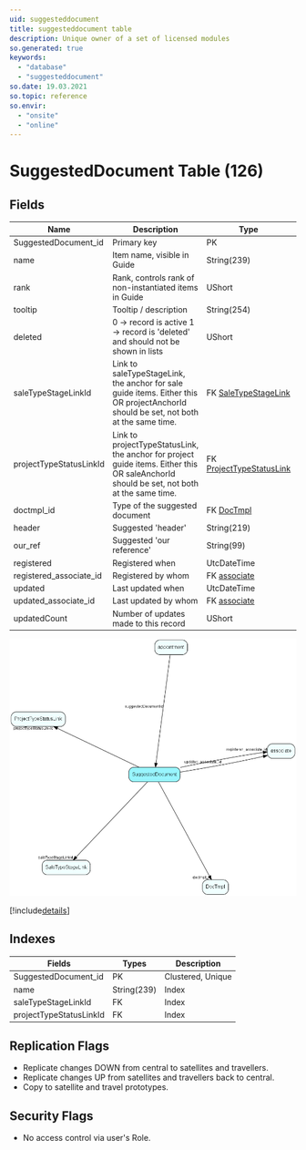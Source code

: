 ```yaml
---
uid: suggesteddocument
title: suggesteddocument table
description: Unique owner of a set of licensed modules
so.generated: true
keywords:
  - "database"
  - "suggesteddocument"
so.date: 19.03.2021
so.topic: reference
so.envir:
  - "onsite"
  - "online"
---
```


# SuggestedDocument Table (126)

## Fields

| Name | Description | Type | Null |
|------|-------------|------|:----:|
|SuggestedDocument\_id|Primary key|PK| |
|name|Item name, visible in Guide|String(239)| |
|rank|Rank, controls rank of non-instantiated items in Guide|UShort|&#x25CF;|
|tooltip|Tooltip / description|String(254)|&#x25CF;|
|deleted|0 -&gt; record is active 1 -&gt; record is &apos;deleted&apos; and should not be shown in lists|UShort|&#x25CF;|
|saleTypeStageLinkId|Link to saleTypeStageLink, the anchor for sale guide items. Either this OR projectAnchorId should be set, not both at the same time.|FK [SaleTypeStageLink](SaleTypeStageLink.md)|&#x25CF;|
|projectTypeStatusLinkId|Link to projectTypeStatusLink, the anchor for project guide items. Either this OR saleAnchorId should be set, not both at the same time.|FK [ProjectTypeStatusLink](ProjectTypeStatusLink.md)|&#x25CF;|
|doctmpl\_id|Type of the suggested document|FK [DocTmpl](DocTmpl.md)|&#x25CF;|
|header|Suggested &apos;header&apos;|String(219)|&#x25CF;|
|our\_ref|Suggested &apos;our reference&apos;|String(99)|&#x25CF;|
|registered|Registered when|UtcDateTime| |
|registered\_associate\_id|Registered by whom|FK [associate](associate.md)| |
|updated|Last updated when|UtcDateTime| |
|updated\_associate\_id|Last updated by whom|FK [associate](associate.md)| |
|updatedCount|Number of updates made to this record|UShort| |


![SuggestedDocument table relationship diagram](media\SuggestedDocument.png)

[!include[details](./includes/SuggestedDocument.md)]

## Indexes

| Fields | Types | Description |
|--------|-------|-------------|
|SuggestedDocument\_id |PK |Clustered, Unique |
|name |String(239) |Index |
|saleTypeStageLinkId |FK |Index |
|projectTypeStatusLinkId |FK |Index |

## Replication Flags

* Replicate changes DOWN from central to satellites and travellers.
* Replicate changes UP from satellites and travellers back to central.
* Copy to satellite and travel prototypes.

## Security Flags

* No access control via user's Role.

